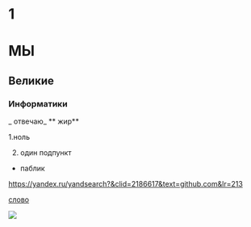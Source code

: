 # 1
# МЫ 
## Великие
### Информатики 
_ отвечаю_
** жир**

1.ноль 

2. один
    подпункт
+ паблик

<https://yandex.ru/yandsearch?&clid=2186617&text=github.com&lr=213>

[слово](https://yandex.ru/yandsearch?&clid=2186617&text=github.com&lr=213 "есть хочу") 

![](https://www.makitao.ru/ckfinder/userfiles/images/pizza-krasnodar-den-goroda.jpg)
